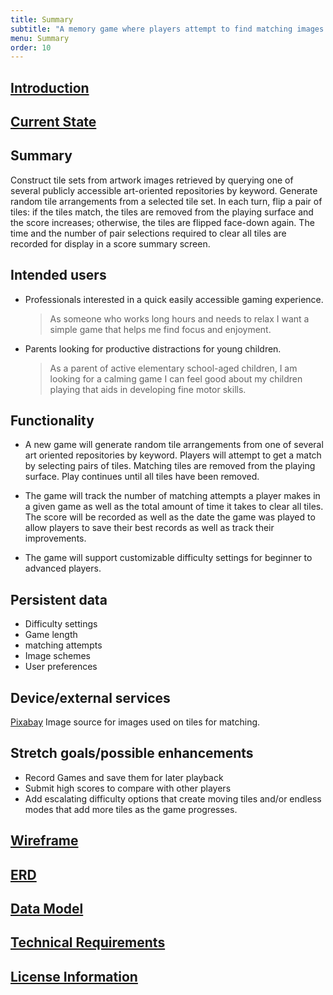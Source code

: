 ```yaml
---
title: Summary
subtitle: "A memory game where players attempt to find matching images by flipping tiles."
menu: Summary
order: 10
---
```


## [Introduction](introduction.md)

## [Current State](current.md)

## Summary

Construct tile sets from artwork images retrieved by querying one of several publicly accessible art-oriented repositories by keyword. Generate random tile arrangements from a selected tile set. In each turn, flip a pair of tiles: if the tiles match, the tiles are removed from the playing surface and the score increases; otherwise, the tiles are flipped face-down again. The time and the number of pair selections required to clear all tiles are recorded for display in a score summary screen.
## Intended users
* Professionals interested in a quick easily accessible gaming experience.
  > As someone who works long hours and needs to relax I want a simple game that helps me find focus and enjoyment.
* Parents looking for productive distractions for young children.  
  > As a parent of active elementary school-aged children, I am looking for a calming game I can feel good about my children playing that aids in developing fine motor skills.

## Functionality

* A new game will generate random tile arrangements from one of several art oriented repositories by keyword. Players will attempt to get a match by selecting pairs of tiles. Matching tiles are removed from the playing surface. Play continues until all tiles have been removed.

* The game will track the number of matching attempts a player makes in a given game as well as the total amount of time it takes to clear all tiles. The score will be recorded as well as the date the game was played to allow players to save their best records as well as track their improvements.

* The game will support customizable difficulty settings for beginner to advanced players.

## Persistent data

* Difficulty settings
* Game length
* matching attempts
* Image schemes
* User preferences

## Device/external services

[Pixabay](https://pixabay.com/service/about/api/) Image source for images used on tiles for matching. 

## Stretch goals/possible enhancements

* Record Games and save them for later playback
* Submit high scores to compare with other players
* Add escalating difficulty options that create moving tiles and/or endless modes that add more tiles as the game progresses.

## [Wireframe](wireframe.md)

## [ERD](erd.md)

## [Data Model](data.md)

## [Technical Requirements](technical.md)

## [License Information](license.md)